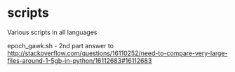 scripts
=======

Various scripts in all languages

epoch_gawk.sh - 2nd part answer to http://stackoverflow.com/questions/16110252/need-to-compare-very-large-files-around-1-5gb-in-python/16112683#16112683
